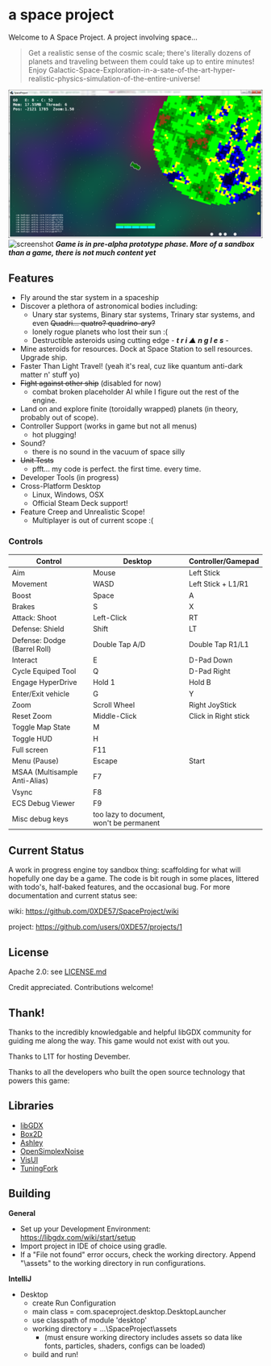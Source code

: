 # a space project
Welcome to A Space Project. A project involving space...
> Get a realistic sense of the cosmic scale; there's literally dozens of planets and traveling between them could take up to entire minutes! Enjoy Galactic-Space-Exploration-in-a-sate-of-the-art-hyper-realistic-physics-simulation-of-the-entire-universe!

![screenshot](/Capture.PNG?raw=true)
![screenshot](/asteroid_shatter.gif?raw=true)
***Game is in pre-alpha prototype phase. More of a sandbox than a game, there is not much content yet***

## Features
* Fly around the star system in a spaceship
* Discover a plethora of astronomical bodies including:
    * Unary star systems, Binary star systems, Trinary star systems, and even ~~Quadri... quatro? quadrino-ary?~~
    * lonely rogue planets who lost their sun :(
    * Destructible asteroids using cutting edge - ***t r i ▲ n g l e s*** -
* Mine asteroids for resources. Dock at Space Station to sell resources. Upgrade ship.
* Faster Than Light Travel! (yeah it's real, cuz like quantum anti-dark matter n' stuff yo)
* ~~Fight against other ship~~ (disabled for now)
  * combat broken placeholder AI while I figure out the rest of the engine.
* Land on and explore finite (toroidally wrapped) planets (in theory, probably out of scope).
* Controller Support (works in game but not all menus)
   * hot plugging!
* Sound?
  * there is no sound in the vacuum of space silly
* ~~Unit Tests~~
   * pfft... my code is perfect. the first time. every time.
* Developer Tools (in progress)
* Cross-Platform Desktop
  * Linux, Windows, OSX
  * Official Steam Deck support!
* Feature Creep and Unrealistic Scope!
   * Multiplayer is out of current scope :(


### Controls
| Control                        | Desktop       | Controller/Gamepad |
|------------------------------- | ------------  | ------------------ |
| Aim                            | Mouse         | Left Stick         |
| Movement                       | WASD          | Left Stick + L1/R1 |
| Boost                          | Space         | A                  |
| Brakes                         | S             | X                  |
| Attack: Shoot                  | Left-Click    | RT                 |
| Defense: Shield                | Shift         | LT                 |
| Defense: Dodge (Barrel Roll)   | Double Tap A/D | Double Tap R1/L1  |
| Interact                       | E             | D-Pad Down         |
| Cycle Equiped Tool             | Q             | D-Pad Right        |
| Engage HyperDrive              | Hold 1        | Hold B             |
| Enter/Exit vehicle             | G             | Y                  |
| Zoom                           | Scroll Wheel  | Right JoyStick     |
| Reset Zoom                     | Middle-Click  | Click in Right stick |
| Toggle Map State               | M             |                      |
| Toggle HUD                     | H             |                      |
| Full screen                    | F11           |                      |
| Menu (Pause)                   | Escape        | Start                |
| MSAA (Multisample Anti-Alias)  | F7            |                      |
| Vsync                          | F8            |                      |
| ECS Debug Viewer               | F9            |                      |
| Misc debug keys | too lazy to document, won't be permanent |


## Current Status
A work in progress engine toy sandbox thing: scaffolding for what will hopefully one day be a game.
The code is bit rough in some places, littered with todo's, half-baked features, and the occasional bug.
For more documentation and current status see:

wiki: https://github.com/0XDE57/SpaceProject/wiki

project: https://github.com/users/0XDE57/projects/1


## License
Apache 2.0: see [LICENSE.md](/LICENSE.md)

Credit appreciated. Contributions welcome!

## Thank!

Thanks to the incredibly knowledgable and helpful libGDX community for guiding me along the way. This game would not exist with out you.

Thanks to L1T for hosting Devember.

Thanks to all the developers who built the open source technology that powers this game:


## Libraries
- [libGDX](https://github.com/libgdx/libgdx)
- [Box2D](https://box2d.org/)
- [Ashley](https://github.com/libgdx/ashley/wiki)
- [OpenSimplexNoise](https://gist.github.com/KdotJPG/b1270127455a94ac5d19)
- [VisUI](https://github.com/kotcrab/vis-ui)
- [TuningFork](https://github.com/Hangman/TuningFork)


## Building
**General**
* Set up your Development Environment: https://libgdx.com/wiki/start/setup
* Import project in IDE of choice using gradle.
* If a "File not found" error occurs, check the working directory. Append "\assets" to the working directory in run configurations.


**IntelliJ**
* Desktop
  * create Run Configuration
  * main class = com.spaceproject.desktop.DesktopLauncher
  * use classpath of module 'desktop'
  * working directory = ...\SpaceProject\assets
      * (must ensure working directory includes assets so data like fonts, particles, shaders, configs can be loaded)
  * build and run!

